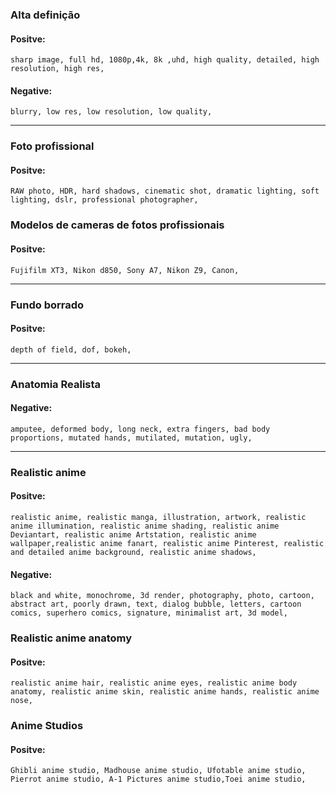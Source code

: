  ### Alta definição
 #### Positve:
```
sharp image, full hd, 1080p,4k, 8k ,uhd, high quality, detailed, high resolution, high res,
```
#### Negative:
```
blurry, low res, low resolution, low quality,
```
---
### Foto profissional
#### Positve:
```
RAW photo, HDR, hard shadows, cinematic shot, dramatic lighting, soft lighting, dslr, professional photographer,
```
### Modelos de cameras de fotos profissionais
#### Positve:
```
Fujifilm XT3, Nikon d850, Sony A7, Nikon Z9, Canon,
```
---
### Fundo borrado
#### Positve:
```
depth of field, dof, bokeh,
```
---
### Anatomia Realista
 #### Negative:
```
amputee, deformed body, long neck, extra fingers, bad body proportions, mutated hands, mutilated, mutation, ugly,
```
---
 ### Realistic anime
 #### Positve:
```
realistic anime, realistic manga, illustration, artwork, realistic anime illumination, realistic anime shading, realistic anime Deviantart, realistic anime Artstation, realistic anime wallpaper,realistic anime fanart, realistic anime Pinterest, realistic and detailed anime background, realistic anime shadows,
```
#### Negative:
```
black and white, monochrome, 3d render, photography, photo, cartoon, abstract art, poorly drawn, text, dialog bubble, letters, cartoon comics, superhero comics, signature, minimalist art, 3d model,
```
 ### Realistic anime anatomy
 #### Positve:
```
realistic anime hair, realistic anime eyes, realistic anime body anatomy, realistic anime skin, realistic anime hands, realistic anime nose,
```
 ### Anime Studios
 #### Positve:
```
Ghibli anime studio, Madhouse anime studio, Ufotable anime studio, Pierrot anime studio, A-1 Pictures anime studio,Toei anime studio,
```
